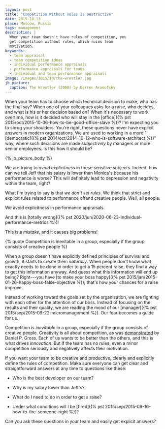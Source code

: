 ```yaml
---
layout: post
title: "Competition Without Rules Is Destructive"
date: 2015-10-13
place: Moscow, Russia
tags: management
description: |
  When your team doesn't have rules of competition, you
  get competition without rules, which ruins team
  motivation.
keywords:
  - team appraisal
  - team competition ideas
  - individual performance appraisals
  - performance appraisals for teams
  - individual and team performance appraisals
image: /images/2015/10/the-wrestler.jpg
jb_picture:
  caption: The Wrestler (2008) by Darren Aronofsky
---
```


When your team has to choose which technical decision to make,
who has the final say? When one of your colleagues asks
for a raise, who decides, and what is his or her decision based on?
When it's necessary to work overtime, how is it decided
who will stay in the [office]({% pst 2015/oct/2015-10-06-how-to-be-good-office-slave %})?
I'm expecting you to shrug your shoulders. You're right, these questions never
have explicit answers in modern organizations. We are used to working
in a more "[democratic]({% pst 2014/oct/2014-10-12-who-is-software-architect %})"
way, where such decisions are made
_subjectively_ by managers or more senior employees.
Is this how it should be?

<!--more-->

{% jb_picture_body %}

We are trying to _avoid explicitness_ in these sensitive subjects. Indeed,
how can we tell Jeff that his salary is lower than
Monica's because his performance is worse?
This will definitely lead to depression and negativity
within the team, right?

What I'm trying to say is that _we don't set rules_. We think that
strict and explicit rules related to performance
offend creative people. Well, all people.

We avoid explicitness in performance appraisals.

And this is [totally wrong]({% pst 2020/jun/2020-06-23-individual-performance-metrics %})!

This is a _mistake_, and it causes big problems!

{% quote Competition is inevitable in a group, especially if the group consists of creative people %}

When a group doesn't have explicitly defined principles of
survival and growth, it starts to create them _naturally_. When
people don't know what exactly needs to be done in order to get
a 15 percent raise, they find a way to get this information anyway. And guess what
this information will end up being? Right---you have
[to make your boss happy]({% pst 2015/jan/2015-01-26-happy-boss-false-objective %});
that's how your chances for a raise improve.

Instead of working toward the goals set by the organization,
we are fighting with each other for the attention of our boss.
Instead of focusing on the results and their quality, we
are reading the mood of our
[manager]({% pst 2015/sep/2015-09-22-micromanagement %}). Our fear becomes a guide for us.

Competition is _inevitable_ in a group, especially if the group consists
of creative people. Creativity is all about
competition, as was [demonstrated](https://voxeu.org/article/effects-competition-creative-production)
by Daniel P. Gross. Each of us
wants to be better than the others, and this is what drives _innovation_.
But if the team has no rules, even a minor competition seriously
and negatively affects their motivation.

If you want your team to be creative and productive, clearly and explicitly
define the rules of competition. Make sure everyone can get clear and
straightforward answers at any time to questions like these:

  * Who is the best developer on our team?

  * Why is my salary lower than Jeff's?

  * What do I need to do in order to get a raise?

  * Under what conditions will I be [fired]({% pst 2015/sep/2015-09-16-how-to-fire-someone-right %})?

Can you ask these questions in your team and easily
get explicit answers?

